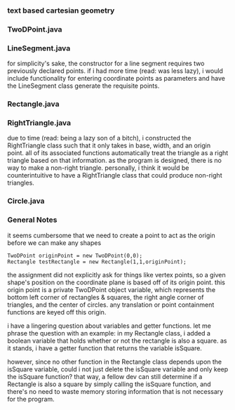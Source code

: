 ### text based cartesian geometry 

### TwoDPoint.java

### LineSegment.java

for simplicity's sake, the constructor for a line segment requires two previously declared points.  if i had more time (read: was less lazy), i would include functionality for entering coordinate points as parameters and have the LineSegment class generate the requisite points.

### Rectangle.java

### RightTriangle.java

due to time (read: being a lazy son of a bitch), i constructed the RightTriangle class such that it only takes in base, width, and an origin point.  all of its associated functions automatically treat the triangle as a right triangle based on that information.  as the program is designed, there is no way to make a non-right triangle.  personally, i think it would be counterintuitive to have a RightTriangle class that could produce non-right triangles.

### Circle.java

### General Notes


it seems cumbersome that we need to create a point to act as the origin before we can make any shapes

```
TwoDPoint originPoint = new TwoDPoint(0,0);
Rectangle testRectangle = new Rectangle(1,1,originPoint);
```
       
the assignment did not explicitly ask for things like vertex points, so a given shape's position on the coordinate plane is based off of its origin point.  this origin point is a private TwoDPoint object variable, which represents the bottom left corner of rectangles & squares, the right angle corner of triangles, and the center of circles.  any translation or point containment functions are keyed off this origin.


i have a lingering question about variables and getter functions.  let me phrase the question with an example: in my Rectangle class, i added a boolean variable that holds whether or not the rectangle is also a square.  as it stands, i have a getter function that returns the variable isSquare.  

however, since no other function in the Rectangle class depends upon the isSquare variable, could i not just delete the isSquare variable and only keep the isSquare function?  that way, a fellow dev can still determine if a Rectangle is also a square by simply calling the isSquare function, and there's no need to waste memory storing information that is not necessary for the program.



